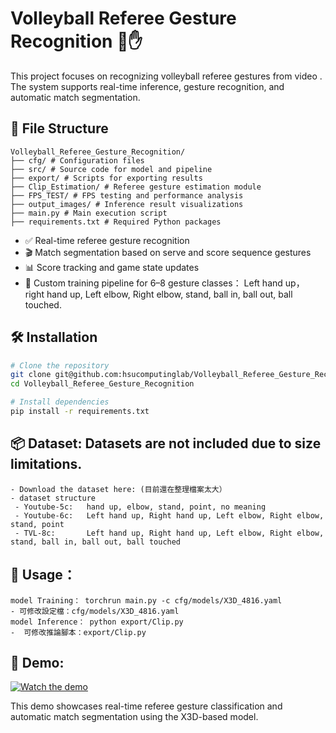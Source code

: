 # Volleyball Referee Gesture Recognition 🏐✋
This project focuses on recognizing volleyball referee gestures from video . The system supports real-time inference, gesture recognition, and automatic match segmentation.


## 📁 File Structure
```
Volleyball_Referee_Gesture_Recognition/
├── cfg/ # Configuration files
├── src/ # Source code for model and pipeline
├── export/ # Scripts for exporting results
├── Clip_Estimation/ # Referee gesture estimation module
├── FPS_TEST/ # FPS testing and performance analysis
├── output_images/ # Inference result visualizations
├── main.py # Main execution script
├── requirements.txt # Required Python packages
```

- ✅ Real-time referee gesture recognition
- 🎬 Match segmentation based on serve and score sequence gestures
- 📊 Score tracking and game state updates
- 🧠 Custom training pipeline for 6–8 gesture classes： Left hand up， right hand up, Left elbow, Right elbow, stand, ball in, ball out, ball touched.

## 🛠️ Installation
```bash
# Clone the repository
git clone git@github.com:hsucomputinglab/Volleyball_Referee_Gesture_Recognition.git
cd Volleyball_Referee_Gesture_Recognition

# Install dependencies
pip install -r requirements.txt
```

##  📦 Dataset: Datasets are not included due to size limitations.
```
- Download the dataset here: (目前還在整理檔案太大）
- dataset structure
 - Youtube-5c:   hand up, elbow, stand, point, no meaning
 - Youtube-6c:   Left hand up, Right hand up, Left elbow, Right elbow, stand, point
 - TVL-8c:       Left hand up, Right hand up, Left elbow, Right elbow, stand, ball in, ball out, ball touched
```

## 📓 Usage：
```
model Training： torchrun main.py -c cfg/models/X3D_4816.yaml 
- 可修改設定檔：cfg/models/X3D_4816.yaml
model Inference： python export/Clip.py 
-  可修改推論腳本：export/Clip.py
```

## 🎥 Demo:
[![Watch the demo](https://img.youtube.com/vi/wVt9C7jx5W0/hqdefault.jpg)](https://www.youtube.com/watch?v=wVt9C7jx5W0)

This demo showcases real-time referee gesture classification and automatic match segmentation using the X3D-based model.





